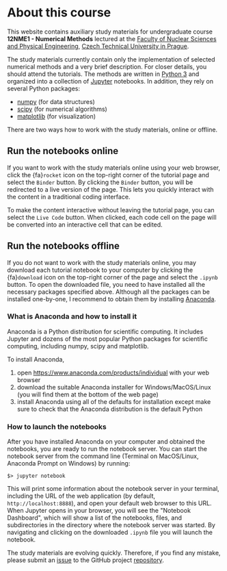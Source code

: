 # About this course

This website contains auxiliary study materials for undergraduate course <b>12NME1 - Numerical Methods</b> lectured at the [Faculty of Nuclear Sciences and Physical Engineering](https://www.fjfi.cvut.cz/en/), [Czech Technical University in Prague](https://www.cvut.cz/en).

The study materials currently contain only the implementation of selected numerical methods and a very brief description. For closer details, you should attend the tutorials. The methods are written in [Python 3](https://www.python.org/) and organized into a collection of [Jupyter](https://jupyter.org/) notebooks. In addition, they rely on several Python packages:

- [numpy](https://numpy.org/) (for data structures)
- [scipy](https://www.scipy.org/) (for numerical algorithms)
- [matplotlib](https://matplotlib.org/) (for visualization)

There are two ways how to work with the study materials, online or offline.

## Run the notebooks online

If you want to work with the study materials online using your web browser, click the {fa}`rocket` icon on the top-right corner of the tutorial page and select the `Binder` button. By clicking the `Binder` button, you will be redirected to a live version of the page. This lets you quickly interact with the content in a traditional coding interface.

To make the content interactive without leaving the tutorial page, you can select the `Live Code` button. When clicked, each code cell on the page will be converted into an interactive cell that can be edited.

## Run the notebooks offline

If you do not want to work with the study materials online, you may download each tutorial notebook to your computer by clicking the {fa}`download` icon on the top-right corner of the page and select the `.ipynb` button. To open the downloaded file, you need to have installed all the necessary packages specified above. Although all the packages can be installed one-by-one, I recommend to obtain them by installing [Anaconda](https://www.anaconda.com/).

### What is Anaconda and how to install it

Anaconda is a Python distribution for scientific computing. It includes Jupyter and dozens of the most popular Python packages for scientific computing, including numpy, scipy and matplotlib. 

To install Anaconda, 
1. open https://www.anaconda.com/products/individual with your web browser
2. download the suitable Anaconda installer for Windows/MacOS/Linux (you will find them at the bottom of the web page)
3. install Anaconda using all of the defaults for installation except make sure to check that the Anaconda distribution is the default Python

### How to launch the notebooks

After you have installed Anaconda on your computer and obtained the notebooks, you are ready to run the notebook server. You can start the notebook server from the command line (Terminal on MacOS/Linux, Anaconda Prompt on Windows) by running:
```
$> jupyter notebook
```
This will print some information about the notebook server in your terminal, including the URL of the web application (by default, `http://localhost:8888`), and open your default web browser to this URL. When Jupyter opens in your browser, you will see the "Notebook Dashboard", which will show a list of the notebooks, files, and subdirectories in the directory where the notebook server was started. By navigating and clicking on the downloaded `.ipynb` file you will launch the notebook.

The study materials are evolving quickly. Therefore, if you find any mistake, please submit an [issue](https://github.com/valenpe7/numerical_methods/issues) to the GitHub project [repository](https://github.com/valenpe7/numerical_methods).